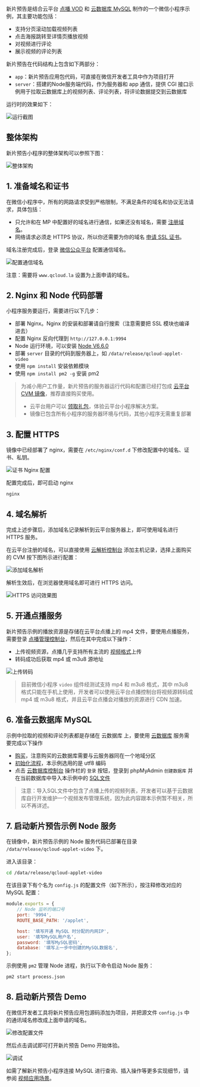 新片预告是结合云平台 [点播 VOD](http://tcecqpoc.fsphere.cn/product/vod.html?utm_source=jiaocheng&utm_medium=vod-introduction&utm_campaign=qcloud) 和 [云数据库 MySQL](http://tcecqpoc.fsphere.cn/product/cdb.html?utm_source=jiaocheng&utm_medium=cdb-introduction&utm_campaign=qcloud) 制作的一个微信小程序示例，其主要功能包括：

 * 支持分页滚动加载视频列表
 * 点击海报跳转至详情页播放视频
 * 对视频进行评论
 * 展示视频的评论列表

新片预告在代码结构上包含如下两部分：

- `app`：新片预告应用包代码，可直接在微信开发者工具中作为项目打开
- `server`：搭建的Node服务端代码，作为服务器和 app 通信，提供 CGI 接口示例用于拉取云数据库上的视频列表、评论列表，将评论数据提交到云数据库

运行时的效果如下：

![运行截图](https://share-10039692.file.myqcloud.com/app4.png)


## 整体架构

新片预告小程序的整体架构可以参照下图：

![整体架构](https://share-10039692.file.myqcloud.com/app3.png)

## 1. 准备域名和证书

在微信小程序中，所有的网路请求受到严格限制，不满足条件的域名和协议无法请求，具体包括：

* 只允许和在 MP 中配置好的域名进行通信，如果还没有域名，需要 [注册域名](http://tcecqpoc.fsphere.cn/product/dm.html?utm_source=jiaocheng&utm_medium=domain2&utm_campaign=qcloud)。
* 网络请求必须走 HTTPS 协议，所以你还需要为你的域名 [申请 SSL 证书](http://console.tce.fsphere.cn/ssl?utm_source=jiaocheng&utm_medium=ssl2&utm_campaign=qcloud)。


域名注册完成后，登录 [微信公众平台](https://mp.weixin.qq.com) 配置通信域名。

![配置通信域名](https://easyimage-10028115.file.myqcloud.com/internal/tjzpgjrz.y5a.jpg)

注意：需要将 `www.qcloud.la` 设置为上面申请的域名。

## 2. Nginx 和 Node 代码部署

小程序服务要运行，需要进行以下几步：

* 部署 Nginx。Nginx 的安装和部署请自行搜索（注意需要把 SSL 模块也编译进去）
* 配置 Nginx 反向代理到 `http://127.0.0.1:9994`
* Node 运行环境，可以安装 [Node V6.6.0](https://nodejs.org/)
* 部署 `server` 目录的代码到服务器上，如 `/data/release/qcloud-applet-video`
* 使用 `npm install` 安装依赖模块
* 使用 `npm install pm2 -g` 安装 pm2

> 为减小用户工作量，新片预告的服务器运行代码和配置已经打包成 [云平台 CVM 镜像](https://buy.tce.fsphere.cn/cvm?marketImgId=371?utm_source=jiaocheng&utm_medium=cvm2&utm_campaign=qcloud)，推荐直接购买使用。
> * 云平台用户可以 [领取礼包](http://tcecqpoc.fsphere.cn/act/event/yingyonghao.html#section-voucher)，体验云平台小程序解决方案。
> * 镜像已包含所有小程序的服务器环境与代码，其他小程序无需重复部署

## 3. 配置 HTTPS

镜像中已经部署了 nginx，需要在 `/etc/nginx/conf.d` 下修改配置中的域名、证书、私钥。

![证书 Nginx 配置](https://easyimage-10028115.file.myqcloud.com/internal/agfty0fn.gfi.jpg)


配置完成后，即可启动 nginx

```sh
nginx
```

## 4. 域名解析

完成上述步骤后，添加域名记录解析到云平台服务器上，即可使用域名进行 HTTPS 服务。

在云平台注册的域名，可以直接使用 [云解析控制台](http://console.tce.fsphere.cn/cns/domains?utm_source=jiaocheng&utm_medium=cns&utm_campaign=qcloud) 添加主机记录，选择上面购买的 CVM 按下图所示进行配置：

![添加域名解析](https://easyimage-10028115.file.myqcloud.com/internal/uw25hdj2.k1u.jpg)

解析生效后，在浏览器使用域名即可进行 HTTPS 访问。

![HTTPS 访问效果图](https://easyimage-10028115.file.myqcloud.com/internal/bxfkmjea.g41.jpg)

## 5. 开通点播服务

新片预告示例的播放资源是存储在云平台点播上的 mp4 文件，要使用点播服务，需要登录 [点播管理控制台](http://console.tce.fsphere.cn/video?utm_source=jiaocheng&utm_medium=vod-console&utm_campaign=qcloud)，然后在其中完成以下操作：

- 上传视频资源，点播几乎支持所有主流的 [视频格式](http://tcecqpoc.fsphere.cn/doc/product/266/2846)上传
- 转码成功后获取 mp4 或 m3u8 源地址

![上传转码](https://share-10039692.file.myqcloud.com/app5.png)

> 目前微信小程序 `video` 组件经测试支持 mp4 和 m3u8 格式，其中 m3u8 格式只能在手机上使用，开发者可以使用云平台点播控制台将视频源转码成 mp4 或 m3u8 格式，并且云平台点播会对播放的资源进行 CDN 加速。

## 6. 准备云数据库 MySQL

示例中拉取的视频和评论列表都是存储在 云数据库 上，要使用 [云数据库](http://tcecqpoc.fsphere.cn/product/cdb.html?utm_source=jiaocheng&utm_medium=cdb-introduction&utm_campaign=qcloud) 服务需要完成以下操作

- [购买](https://buy.tce.fsphere.cn/cdb?utm_source=jiaocheng&utm_medium=cdb-purchase&utm_campaign=qcloud)，注意购买的云数据库需要与云服务器同在一个地域分区
- [初始化流程](http://tcecqpoc.fsphere.cn/doc/product/236/3128)，本示例选用的是 utf8 编码
- 点击 [云数据库控制台](http://console.tce.fsphere.cn/cdb?utm_source=jiaocheng&utm_medium=cdb-console&utm_campaign=qcloud) 操作栏的 `登录` 按钮，登录到 phpMyAdmin `创建数据库` 并在当前数据库中导入本示例中的 [SQL文件](https://share-10039692.file.myqcloud.com/wechat_app.sql)

> 注意：导入SQL文件中包含了点播上传的视频列表，开发者可以基于云数据库自行开发维护一个视频发布管理系统，因为此内容跟本示例暂不相关，所以不再详述。

## 7. 启动新片预告示例 Node 服务

在镜像中，新片预告示例的 Node 服务代码已部署在目录 `/data/release/qcloud-applet-video` 下。

进入该目录：

```bash
cd /data/release/qcloud-applet-video
```

在该目录下有个名为 `config.js` 的配置文件（如下所示），按注释修改对应的 MySQL 配置：

```js
module.exports = {
    // Node 监听的端口号
    port: '9994',
    ROUTE_BASE_PATH: '/applet',

    host: '填写开通 MySQL 时分配的内网IP',
    user: '填写MySQL用户名',
    password: '填写MySQL密码',
    database: '填写上一步中创建的MySQL数据名',
};
```

示例使用 `pm2` 管理 Node 进程，执行以下命令启动 Node 服务：

```bash
pm2 start process.json
```

## 8. 启动新片预告 Demo

在微信开发者工具将新片预告应用包源码添加为项目，并把源文件 `config.js` 中的通讯域名修改成上面申请的域名。

![修改配置文件](https://share-10039692.file.myqcloud.com/app1.png)

然后点击调试即可打开新片预告 Demo 开始体验。

![调试](https://share-10039692.file.myqcloud.com/app2.png)


如需了解新片预告小程序连接 MySQL 进行查询、插入操作等更多实现细节，请参阅 [视频应用场景](http://tcecqpoc.fsphere.cn/document/product/448/6425)。

